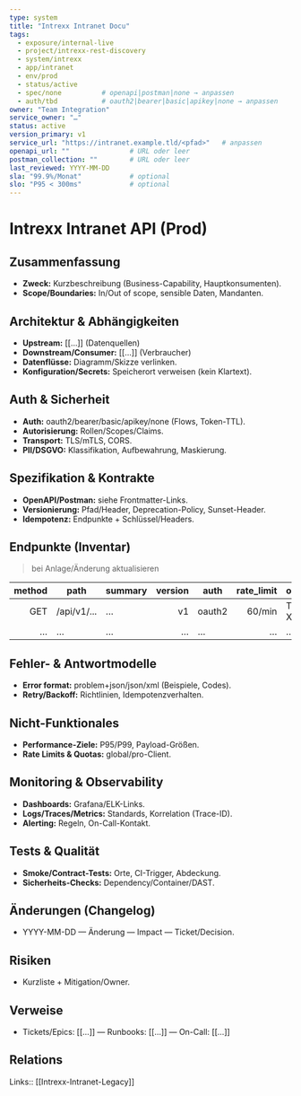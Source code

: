 ```yaml
---
type: system
title: "Intrexx Intranet Docu"
tags:
  - exposure/internal-live
  - project/intrexx-rest-discovery
  - system/intrexx
  - app/intranet
  - env/prod
  - status/active
  - spec/none          # openapi|postman|none → anpassen
  - auth/tbd           # oauth2|bearer|basic|apikey|none → anpassen
owner: "Team Integration"
service_owner: "…"
status: active
version_primary: v1
service_url: "https://intranet.example.tld/<pfad>"   # anpassen
openapi_url: ""               # URL oder leer
postman_collection: ""        # URL oder leer
last_reviewed: YYYY-MM-DD
sla: "99.9%/Monat"            # optional
slo: "P95 < 300ms"            # optional
---
```


# Intrexx Intranet API (Prod)

## Zusammenfassung
- **Zweck:** Kurzbeschreibung (Business-Capability, Hauptkonsumenten).
- **Scope/Boundaries:** In/Out of scope, sensible Daten, Mandanten.

## Architektur & Abhängigkeiten
- **Upstream:** [[…]] (Datenquellen)
- **Downstream/Consumer:** [[…]] (Verbraucher)
- **Datenflüsse:** Diagramm/Skizze verlinken.
- **Konfiguration/Secrets:** Speicherort verweisen (kein Klartext).

## Auth & Sicherheit
- **Auth:** oauth2/bearer/basic/apikey/none (Flows, Token-TTL).
- **Autorisierung:** Rollen/Scopes/Claims.
- **Transport:** TLS/mTLS, CORS.
- **PII/DSGVO:** Klassifikation, Aufbewahrung, Maskierung.

## Spezifikation & Kontrakte
- **OpenAPI/Postman:** siehe Frontmatter-Links.
- **Versionierung:** Pfad/Header, Deprecation-Policy, Sunset-Header.
- **Idempotenz:** Endpunkte + Schlüssel/Headers.

## Endpunkte (Inventar)
> bei Anlage/Änderung aktualisieren

| method | path | summary | version | auth | rate_limit | owner | deprecated | last_tested |
|-------:|------|---------|--------:|------|-----------:|-------|-----------:|-------------|
| GET | /api/v1/... | … | v1 | oauth2 | 60/min | Team X | no | YYYY-MM-DD |
| … | … | … | … | … | … | … | … | … |

## Fehler- & Antwortmodelle
- **Error format:** problem+json/json/xml (Beispiele, Codes).
- **Retry/Backoff:** Richtlinien, Idempotenzverhalten.

## Nicht-Funktionales
- **Performance-Ziele:** P95/P99, Payload-Größen.
- **Rate Limits & Quotas:** global/pro-Client.

## Monitoring & Observability
- **Dashboards:** Grafana/ELK-Links.
- **Logs/Traces/Metrics:** Standards, Korrelation (Trace-ID).
- **Alerting:** Regeln, On-Call-Kontakt.

## Tests & Qualität
- **Smoke/Contract-Tests:** Orte, CI-Trigger, Abdeckung.
- **Sicherheits-Checks:** Dependency/Container/DAST.

## Änderungen (Changelog)
- YYYY-MM-DD — Änderung — Impact — Ticket/Decision.

## Risiken
- Kurzliste + Mitigation/Owner.

## Verweise
- Tickets/Epics: [[…]]  — Runbooks: [[…]] — On-Call: [[…]]

## Relations
Links:: [[Intrexx-Intranet-Legacy]]
